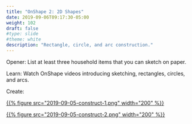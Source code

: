 ```yaml
---
title: "OnShape 2: 2D Shapes"
date: 2019-09-06T09:17:30-05:00
weight: 102
draft: false
#type: slide
#theme: white
description: "Rectangle, circle, and arc construction."
---
```


Opener: List at least three household items that you can sketch on
paper.

Learn: Watch OnShape videos introducing sketching, rectangles,
circles, and arcs.

Create:

[{{% figure src="2019-09-05-construct-1.png" width="200" %}}](2019-09-05-construct-1.png)

[{{% figure src="2019-09-05-construct-2.png" width="200" %}}](2019-09-05-construct-2.png)

